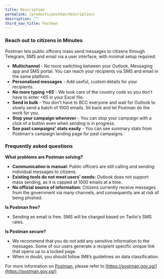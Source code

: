 ```yaml
---
title: Description
permalink: /products/postman/description/
description: ""
third_nav_title: Postman
---
```

### **Reach out to citizens in Minutes**

Postman lets public officers mass send messages to citizens through Telegram, SMS and email via a user interface, with minimal setup required.

* **Multichannel** - No more switching between your Outlook, Messaging app and SMS portal. You can reach your recipients via SMS and email in the same platform.
* **Personalised messages** - Add useful, custom details for your recipients.
* **No more typing +65** - We took care of the country code so you don't have to enter +65 in your Excel file.
* **Send in bulk** - You don't have to BCC everyone and wait for Outlook to slowly send a batch of 1000 emails. Sit back and let Postman do the work for you.
* **Stop your campaign whenever** - You can stop your campaign with a click of a button even when sending is in progress.
* **See past campaigns' stats easily** - You can see summary stats from Postman's campaign landing page for past campaigns.

### **Frequently asked questions**

**What problems are Postman solving?**

* **Communication is manual:** Public officers are still calling and sending individual messages to citizens.
* **Existing tools do not meet users' needs:** Outlook does not support mass sending, as it is capped at 1000 emails at a time.
* **No official source of information:** Citizens currently receive messages from the government via many channels, and consequently are at risk of being phished.

**Is Postman free?**
* Sending an email is free. SMS will be charged based on Twilio's SMS rates.

**Is Postman secure?**

* We recommend that you do not add any sensitive information to the messages. Some of our users generate a recipient specific unique link that opens up to a locked page. 
* When in doubt, you should follow IM8’s guidelines on data classification.

For more information on [Postman](https://postman.gov.sg/), please refer to [https://postman.gov.sg/](https://postman.gov.sg/)
